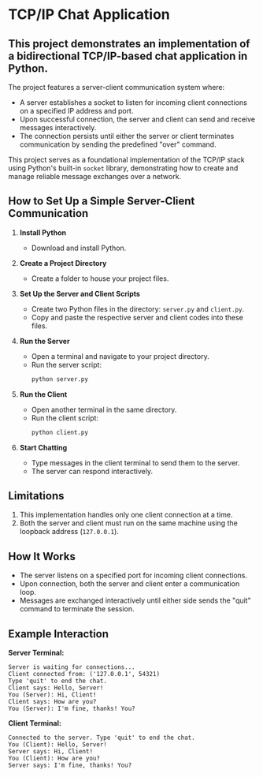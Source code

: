 # TCP/IP Chat Application

## This project demonstrates an implementation of a bidirectional TCP/IP-based chat application in Python.

The project features a server-client communication system where:
- A server establishes a socket to listen for incoming client connections on a specified IP address and port.
- Upon successful connection, the server and client can send and receive messages interactively.
- The connection persists until either the server or client terminates communication by sending the predefined "over" command.

This project serves as a foundational implementation of the TCP/IP stack using Python's built-in `socket` library, demonstrating how to create and manage reliable message exchanges over a network.

## How to Set Up a Simple Server-Client Communication

1. **Install Python**
   - Download and install Python.

2. **Create a Project Directory**
   - Create a folder to house your project files.

3. **Set Up the Server and Client Scripts**
   - Create two Python files in the directory: `server.py` and `client.py`.
   - Copy and paste the respective server and client codes into these files.

4. **Run the Server**
   - Open a terminal and navigate to your project directory.
   - Run the server script:
     ```bash
     python server.py
     ```

5. **Run the Client**
   - Open another terminal in the same directory.
   - Run the client script:
     ```bash
     python client.py
     ```

6. **Start Chatting**
   - Type messages in the client terminal to send them to the server.
   - The server can respond interactively.

## Limitations
1. This implementation handles only one client connection at a time.
2. Both the server and client must run on the same machine using the loopback address (`127.0.0.1`).

## How It Works
- The server listens on a specified port for incoming client connections.
- Upon connection, both the server and client enter a communication loop.
- Messages are exchanged interactively until either side sends the "quit" command to terminate the session.

## Example Interaction
**Server Terminal:**
```
Server is waiting for connections...
Client connected from: ('127.0.0.1', 54321)
Type 'quit' to end the chat.
Client says: Hello, Server!
You (Server): Hi, Client!
Client says: How are you?
You (Server): I'm fine, thanks! You?
```

**Client Terminal:**
```
Connected to the server. Type 'quit' to end the chat.
You (Client): Hello, Server!
Server says: Hi, Client!
You (Client): How are you?
Server says: I'm fine, thanks! You?
```
